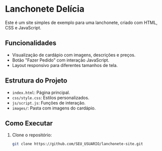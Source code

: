# Lanchonete Delícia

Este é um site simples de exemplo para uma lanchonete, criado com HTML, CSS e JavaScript.

## Funcionalidades
- Visualização de cardápio com imagens, descrições e preços.
- Botão "Fazer Pedido" com interação JavaScript.
- Layout responsivo para diferentes tamanhos de tela.

## Estrutura do Projeto
- `index.html`: Página principal.
- `css/style.css`: Estilos personalizados.
- `js/script.js`: Funções de interação.
- `images/`: Pasta com imagens do cardápio.

## Como Executar
1. Clone o repositório:
   ```bash
   git clone https://github.com/SEU_USUARIO/lanchonete-site.git
